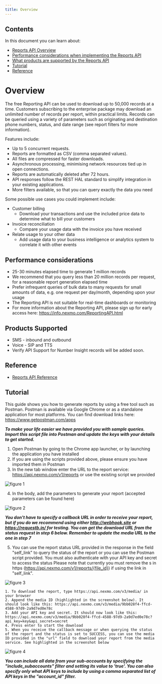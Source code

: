 ```yaml
---
title: Overview
---
```


## Contents

In this document you can learn about:

* [Reports API Overview](#overview)
* [Performance considerations when implementing the Reports API](#performance-considerations)
* [What products are supported by the Reports API](#products-supported)
* [Tutorial](#tutorial)
* [Reference](#reference)

# Overview

The free Reporting API can be used to download up to 50,000 records at a time. Customers subscribing to the enterprise package may download an unlimited number of records per report, within practical limits. Records can be queried using a variety of parameters such as originating and destination phone numbers, status, and date range (see report filters for more information).

Features include:

* Up to 5 concurrent requests.
* Reports are formatted as CSV (comma separated values).
* All files are compressed for faster downloads.
* Asynchronous processing, minimising network resources tied up in open connections.
* Reports are automatically deleted after 72 hours.
* API responses follow the REST HAL standard to simplify integration in your existing applications.
* More filters available, so that you can query exactly the data you need

Some possible use cases you could implement include:

* Customer billing
    * Download your transactions and use the included price data to determine what to bill your customers
* Invoice reconciliation
    * Compare your usage data with the invoice you have received
* Relate usage to your other data
    * Add usage data to your business intelligence or analytics system to correlate it with other events

## Performance considerations

* 25-30 minutes elapsed time to generate 1 million records
* We recommend that you query less than 20 million records per request, for a reasonable report generation elapsed time
* Prefer infrequent queries of bulk data to many requests for small amounts of data, e.g. one request per day/month, depending upon your usage
* The Reporting API is not suitable for real-time dashboards or monitoring
* For more information about the Reporting API, please sign up for early access here: https://info.nexmo.com/ReportingAPI.html

## Products Supported

* SMS - inbound and outbound
* Voice - SIP and TTS
* Verify API
Support for Number Insight records will be added soon.

## Reference

* [Reports API Reference](/api/reports)

## Tutorial

This guide shows you how to generate reports by using a free tool such as Postman. Postman is available via Google Chrome or as a standalone application for most platforms. You can find download links here: https://www.getpostman.com/apps

**_To make your life easier we have provided you with sample queries. Import this script file into Postman and update the keys with your details to get started._**

1. Open Postman by going to the Chrome app launcher, or by launching the application you have installed
2. If you are using the scripts provided above, please ensure you have imported them in Postman
3. In the new tab window enter the URL to the report service: https://api.nexmo.com/v1/reports or use the existing script we provided

![figure 1](https://api.media.atlassian.com/file/30999294-51a7-4a4b-9e43-05b6e6445298/image?mode=full-fit&client=ca864b5e-9cbc-4f14-b2f1-ad9c58799b70&token=eyJhbGciOiJIUzI1NiJ9.eyJpc3MiOiJjYTg2NGI1ZS05Y2JjLTRmMTQtYjJmMS1hZDljNTg3OTliNzAiLCJhY2Nlc3MiOnsidXJuOmZpbGVzdG9yZTpmaWxlOjMwOTk5Mjk0LTUxYTctNGE0Yi05ZTQzLTA1YjZlNjQ0NTI5OCI6WyJyZWFkIl19LCJleHAiOjE1MjcxNzM4MDEsIm5iZiI6MTUyNzE3MDQ0MX0.HTw4_sbEGsBhPysVf7DyaMceWYEwxjFjxHaqQli-fNI)

4. In the body, add the parameters to generate your report (accepted parameters can be found here)

![figure 2](https://api.media.atlassian.com/file/c14bfe30-b299-4744-b065-70624825634b/image?mode=full-fit&client=ca864b5e-9cbc-4f14-b2f1-ad9c58799b70&token=eyJhbGciOiJIUzI1NiJ9.eyJpc3MiOiJjYTg2NGI1ZS05Y2JjLTRmMTQtYjJmMS1hZDljNTg3OTliNzAiLCJhY2Nlc3MiOnsidXJuOmZpbGVzdG9yZTpmaWxlOmMxNGJmZTMwLWIyOTktNDc0NC1iMDY1LTcwNjI0ODI1NjM0YiI6WyJyZWFkIl19LCJleHAiOjE1MjcxNzM4MTgsIm5iZiI6MTUyNzE3MDQ1OH0.4JOo_rHPTpCHAc6s-28P9mXllnOpyrH-QtxtvWDbRZI)

**_You don't have to specify a callback URL in order to receive your report, but if you do we recommend using either http://webhook.site or https://requestb.in/ for testing. You can get the download URL from the status request in step 6 below. Remember to update the media URL to the one in step 7_**

5. You can use the report status URL provided in the response in the field "self_link" to query the status of the report or you can use the Postman script provided. You must also authenticate with your API key and secret to access the status
Please note that currently you must remove the s in https (https://api.nexmo.com/v1/reports/{file_id}) if using the link in "self_link".

![figure 3](https://api.media.atlassian.com/file/621bd97c-3db2-4055-bddb-2eb84d372789/image?mode=full-fit&client=ca864b5e-9cbc-4f14-b2f1-ad9c58799b70&token=eyJhbGciOiJIUzI1NiJ9.eyJpc3MiOiJjYTg2NGI1ZS05Y2JjLTRmMTQtYjJmMS1hZDljNTg3OTliNzAiLCJhY2Nlc3MiOnsidXJuOmZpbGVzdG9yZTpmaWxlOjYyMWJkOTdjLTNkYjItNDA1NS1iZGRiLTJlYjg0ZDM3Mjc4OSI6WyJyZWFkIl19LCJleHAiOjE1MjcxNzM4MzMsIm5iZiI6MTUyNzE3MDQ3M30.nnbber8NmylEDpgZe-_-9OdAeTS9PQms5gGXPERY-0o)

    1. To download the report, type https://api.nexmo.com/v3/media/ in your browser
    2. Append the media ID (highlighted in the screenshot below). It should look like this: https://api.nexmo.com/v3/media/9bb028f4-ffcd-4588-97d9-2a9d7ed0e78c
    3. Add your API key and secret. It should now look like this: https://api.nexmo.com/v3/media/9bb028f4-ffcd-4588-97d9-2a9d7ed0e78c?api_key=key&api_secret=secret
    4. Press enter to start the download
    5. When you receive the callback message or when querying the status of the report and the status is set to SUCCESS, you can use the media ID provided in the "url" field to download your report from the media service. See highlighted in the screenshot below

![figure 4](https://api.media.atlassian.com/file/5316f496-2897-40c5-93fa-81a33d85cad5/image?mode=full-fit&client=ca864b5e-9cbc-4f14-b2f1-ad9c58799b70&token=eyJhbGciOiJIUzI1NiJ9.eyJpc3MiOiJjYTg2NGI1ZS05Y2JjLTRmMTQtYjJmMS1hZDljNTg3OTliNzAiLCJhY2Nlc3MiOnsidXJuOmZpbGVzdG9yZTpmaWxlOjUzMTZmNDk2LTI4OTctNDBjNS05M2ZhLTgxYTMzZDg1Y2FkNSI6WyJyZWFkIl19LCJleHAiOjE1MjcxNzI5MTEsIm5iZiI6MTUyNzE2OTU1MX0.gx3glqcx0cOAIrr0A_brzOPevIEM9R6gPQFajMSp1gI)

**_You can include all data from your sub-accounts by specifying the "include_subaccounts" filter and setting its value to 'true'. You can also specify only what API keys to include by using a comma separated list of API keys in the "account_id" filter._**

